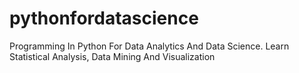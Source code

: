 # pythonfordatascience
Programming In Python For Data Analytics And Data Science. Learn Statistical Analysis, Data Mining And Visualization
